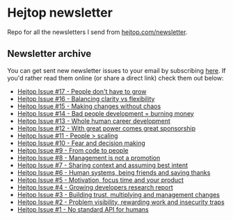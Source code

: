 # Hejtop newsletter
Repo for all the newsletters I send from [hejtop.com/newsletter](https://www.hejtop.com/newsletter).

## Newsletter archive
You can get sent new newsletter issues to your email by subscribing [here](http://hejtop.com/newsletter). If you'd rather read them online (or share a direct link) check them out below:

* [Hejtop Issue #17 - People don't have to grow](https://htmlpreview.github.io/?https://github.com/adamblanchard/hejtop-newsletter/blob/main/issues/17-july-04-23.html)
* [Hejtop Issue #16 - Balancing clarity vs flexibility](https://htmlpreview.github.io/?https://github.com/adamblanchard/hejtop-newsletter/blob/main/issues/16-june-27-23.html)
* [Hejtop Issue #15 - Making changes without chaos](https://htmlpreview.github.io/?https://github.com/adamblanchard/hejtop-newsletter/blob/main/issues/15-june-22-23.html)
* [Hejtop Issue #14 - Bad people development = burning money](https://htmlpreview.github.io/?https://github.com/adamblanchard/hejtop-newsletter/blob/main/issues/14-june-13-23.html)
* [Hejtop Issue #13 - Whole human career development](https://htmlpreview.github.io/?https://github.com/adamblanchard/hejtop-newsletter/blob/main/issues/13-june-06-23.html)
* [Hejtop Issue #12 - With great power comes great sponsorship](https://htmlpreview.github.io/?https://github.com/adamblanchard/hejtop-newsletter/blob/main/issues/12-may-30-23.html)
* [Hejtop Issue #11 - People > scaling](https://htmlpreview.github.io/?https://github.com/adamblanchard/hejtop-newsletter/blob/main/issues/11-may-23-23.html)
* [Hejtop Issue #10 - Fear and decision making](https://htmlpreview.github.io/?https://github.com/adamblanchard/hejtop-newsletter/blob/main/issues/10-may-16-23.html)
* [Hejtop Issue #9 - From code to people](https://htmlpreview.github.io/?https://github.com/adamblanchard/hejtop-newsletter/blob/main/issues/9-may-09-23.html)
* [Hejtop Issue #8 - Management is not a promotion](https://htmlpreview.github.io/?https://github.com/adamblanchard/hejtop-newsletter/blob/main/issues/8-may-02-23.html)
* [Hejtop Issue #7 - Sharing context and assuming best intent](https://htmlpreview.github.io/?https://github.com/adamblanchard/hejtop-newsletter/blob/main/issues/7-april-25-23.html)
* [Hejtop Issue #6 - Human systems, being friends and saying thanks](https://htmlpreview.github.io/?https://github.com/adamblanchard/hejtop-newsletter/blob/main/issues/6-april-18-23.html)
* [Hejtop Issue #5 - Motivation, focus time and your product](https://htmlpreview.github.io/?https://github.com/adamblanchard/hejtop-newsletter/blob/main/issues/5-april-11-23.html)
* [Hejtop Issue #4 - Growing developers research report](https://htmlpreview.github.io/?https://github.com/adamblanchard/hejtop-newsletter/blob/main/issues/4-april-04-23.html)
* [Hejtop Issue #3 - Building trust, multiplying and management changes](https://htmlpreview.github.io/?https://github.com/adamblanchard/hejtop-newsletter/blob/main/issues/3-march-28-23.html)
* [Hejtop Issue #2 - Problem visibility, rewarding work and insecurity traps](https://htmlpreview.github.io/?https://github.com/adamblanchard/hejtop-newsletter/blob/main/issues/2-march-21-23.html)
* [Hejtop Issue #1 - No standard API for humans](https://htmlpreview.github.io/?https://github.com/adamblanchard/hejtop-newsletter/blob/main/issues/1-march-14-23.html)

